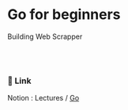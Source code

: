# Go for beginners

Building Web Scrapper  

<br/>
<br/>
  
### 📝 Link  
Notion : Lectures / [Go](https://wozlsla.notion.site/Go-108d382c218d80649691e7292b9cf012 "Go")
